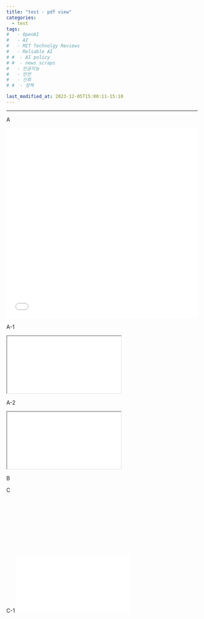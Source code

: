 ```yaml
---
title: "test - pdf view"
categories:
  - test
tags:
#   - OpenAI
#   - AI
#   - MIT Technolgy Reviews
#   - Reliable AI
# #  - AI policy
# #  - news scraps
#   - 인공지능
#   - 안전
#   - 신뢰
# #  - 정책

last_modified_at: 2023-12-05T15:00:11-15:10
---
```

_________________


A 
<iframe src="/assets/test.pdf" title="example" width="100%" height="500" frameborder="0"></iframe>

A-1
<iframe src="/assets/test.pdf"></iframe>

A-2
<iframe src="/assets/test.pdf#toolbar=0&navpanes=0&scrollbar=0"></iframe>
 
B 
<object type="application/pdf" data="/assets/test.pdf" width="100%" heigh="650"></object>

C
<embed type="application/pdf" scr="/assets/test.pdf" width="100%" heigh="650">

C-1
<embed src="/assets/test.pdf" type="application/pdf" />
